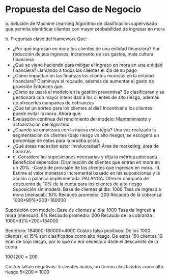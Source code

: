 # Propuesta del Caso de Negocio
a. Solución de Machine Learning
   Algoritmo de clasificación supervisado que permita identificar clientes con mayor probabilidad de ingresar en mora
   
b. Preguntas clave del framework
   Que: 
   - ¿Por que ingresan en mora los clientes de una entidad financiera? Por reducción de sus ingresos, incremento de sus gastos, mala cultura financiera
   - ¿Qué se viene haciendo para mitigar el ingreso en mora en una entidad financiera? Llamando a todos los clientes el dia de su pago
   - ¿Cómo impactan en las finanzas los clientes morosos en la entidad financiera? Disminuye el recaudo, además de aumentar el gasto de provisión
  Entonces que:
   - ¿Cómo se usará el modelo en la gestión preventiva? Se clasificaran y se gestionará con mayor intensidad a los clientes de alto riesgo, además de ofrecerles campañas de cobranzas
   - ¿Que tal un sorteo para los clientes al dia?  Incentivar a los clientes puede evitar la mora.
  Ahora que:
   - Evaluación continua del rendimiento del modelo: Mantenimiento y actualización del algoritmo.
   - ¿Cuando se empezará con la nueva estrategia? Una vez realizada la segmentación de clientes (bajo riesgo vs alto riesgo), se escogerá un porcentaje de estos para la prueba piloto.
   - ¿Qué áreas necesitan estar involucradas? Área de marketing, área de finanzas
- c. Considere las suposiciones necesarias y elija la métrica adecuada
-Beneficios esperados: Disminución de clientes que entran en mora en un 20%.
-Costo de provisión de los clientes que ingresan en mora.
-d. Estime el valor monetario incremental basado en las suposiciones y la acción o palanca implementada.
PALANCA: Ofrecer campaña de descuento de 10% de la cuota para los clientes de alto riesgo
Suposición sin modelo:
  Base de clientes al dia: 1000
  Tasa de ingreso a mora (mensual): 10%
  Recaudo promedio: 200
  Recaudo de la cobranza: 1000*90%*200=180000

Suposición con modelo:
  Base de clientes al dia: 1000
  Tasa de ingreso a mora (mensual): 8%
  Recaudo promedio: 200
  Recaudo de la cobranza : 1000*92%*200=184000

Beneficio: 184000-180000=4000
 Costos falso positivos: De los 1000 clientes, el 15% son clasificados como alto riesgo. De estos 150 clientes 10 eran de bajo riesgo, por lo que no era necesario darle el descuento de la cuota

10*0.1*200 = 200


Costos falsos negativos: 5 clientes malos, no fueron clasificados como alto riesgo
5*200 = 1000
